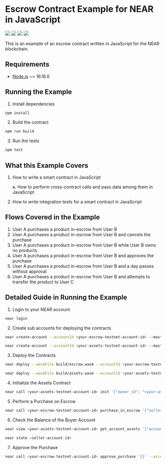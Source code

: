 # Escrow Contract Example for NEAR in JavaScript

[![](https://img.shields.io/badge/⋈%20Examples-Basics-green)](https://docs.near.org/tutorials/welcome)
[![](https://img.shields.io/badge/Gitpod-Ready-orange)](https://gitpod.io/#/https://github.com/near-examples/escrow-js)
[![](https://img.shields.io/badge/Contract-JS-yellow)](https://docs.near.org/develop/contracts/anatomy)
[![](https://img.shields.io/badge/Tests-passing-green)](https://docs.near.org/develop/integrate/frontend)

This is an example of an escrow contract written in JavaScript for the NEAR blockchain.

## Requirements

- [Node.js](https://nodejs.org/en/download/) ~= 16.16.0

## Running the Example

1. Install dependencies

```bash
npm install
```

2. Build the contract

```bash
npm run build
```

3. Run the tests

```bash
npm test
```

## What this Example Covers

1. How to write a smart contract in JavaScript

   a. How to perform cross-contract calls and pass data among them in JavaScript

2. How to write integration tests for a smart contract in JavaScript

## Flows Covered in the Example

1. User A purchases a product in-escrow from User B
2. User A purchases a product in-escrow from User B and cancels the purchase
3. User A purchases a product in-escrow from User B while User B owns no products
4. User A purchases a product in-escrow from User B and approves the purchase
5. User A purchases a product in-escrow from User B and a day passes without approval
6. User A purchases a product in-escrow from User B and attempts to transfer the product to User C


## Detailed Guide in Running the Example

1. Login to your NEAR account

```bash
near login
```

2. Create sub accounts for deploying the contracts

```bash
near create-account --accountId <your-escrow-testnet-account-id> --masterAccount <your-testnet-account-id> --initialBalance <your-escrow-testnet-account-balance>
```

```bash
near create-account --accountId <your-assets-testnet-account-id> --masterAccount <your-testnet-account-id> --initialBalance <your-assets-testnet-account-balance>
```

3. Deploy the Contracts

```bash
near deploy --wasmFile build/escrow.wasm --accountId <your-escrow-testnet-account-id>
```

```bash
near deploy --wasmFile build/assets.wasm --accountId <your-assets-testnet-account-id>
```

4. Initialize the Assets Contract

```bash
near call <your-assets-testnet-account-id> init '{"owner_id": "<your-asset-owner-account-id>", "total_supply": "1000", "escrow_contract_id": "<your-escrow-testnet-account-id>", "asset_price": "100000000000000000000000"}' --accountId <your-assets-testnet-account-id>
```

5. Perform a Purchase on Escrow

```bash
near call <your-escrow-testnet-account-id> purchase_in_escrow '{"seller_account_id": "<your-asset-owner-account-id>", "asset_contract_id ": "<your-assets-testnet-account-id>"}' --accountId <your-buyer-account-id> --amount 0.11 --gas=300000000000000
```

6. Check the Balance of the Buyer Account

```bash
near view <your-assets-testnet-account-id> get_account_assets '{"account_id": "<your-buyer-account-id>"}'
```

```bash
near state <seller-account-id>
```

7. Approve the Purchase

```bash
near call <your-escrow-testnet-account-id> approve_purchase '{}' --accountId <your-buyer-account-id>
```